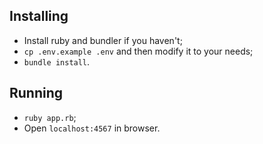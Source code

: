 ## Installing
- Install ruby and bundler if you haven't;
- `cp .env.example .env` and then modify it to your needs;
- `bundle install`.

## Running
- `ruby app.rb`;
- Open `localhost:4567` in browser.
